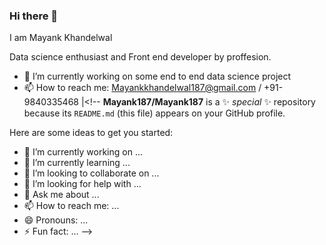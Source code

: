 ### Hi there 👋
I am Mayank Khandelwal

Data science enthusiast and Front end developer by proffesion.

- 🔭 I’m currently working on some end to end data science project 
- 📫 How to reach me: Mayankkhandelwal187@gmail.com / +91-9840335468
|<!--
**Mayank187/Mayank187** is a ✨ _special_ ✨ repository because its `README.md` (this file) appears on your GitHub profile.

Here are some ideas to get you started:

- 🔭 I’m currently working on ...
- 🌱 I’m currently learning ...
- 👯 I’m looking to collaborate on ...
- 🤔 I’m looking for help with ...
- 💬 Ask me about ...
- 📫 How to reach me: ...
- 😄 Pronouns: ...
- ⚡ Fun fact: ...
-->
